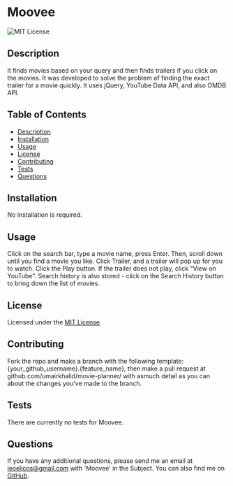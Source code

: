 # Moovee
  ![MIT License](https://img.shields.io/badge/MIT%20License-0?label=license&labelColor=white&color=black) 
  
## Description

It finds movies based on your query and then finds trailers if you click on the movies. It was developed to solve the problem of finding the exact trailer for a movie quickly. It uses jQuery, YouTube Data API, and also OMDB API.

## Table of Contents
- [Description](#description)
- [Installation](#installation)
- [Usage](#usage)
- [License](#license)
- [Contributing](#contributing)
- [Tests](#tests)
- [Questions](#questions)

## Installation
  
No installation is required.
  
## Usage
  
Click on the search bar, type a movie name, press Enter. Then, scroll down until you find a movie you like. Click Trailer, and a trailer will pop up for you to watch. Click the Play button. If the trailer does not play, click "View on YouTube". Search history is also stored - click on the Search History button to bring down the list of movies.
  
## License
  
Licensed under the [MIT License](./LICENSE).

## Contributing

Fork the repo and make a branch with the following template: {your_github_username}.{feature_name}, then make a pull request at github.com/umairkhalid/movie-planner/ with asmuch detail as you can about the changes you've made to the branch.

## Tests

There are currently no tests for Moovee.

## Questions

If you have any additional questions, please send me an email at leoelicos@gmail.com with 'Moovee' in the Subject. You can also find me on [GitHub](https://github.com/leoelicos).
